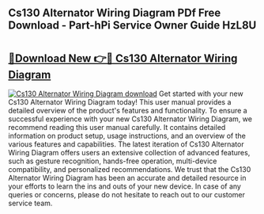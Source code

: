 ## Cs130 Alternator Wiring Diagram PDf Free Download - Part-hPi Service Owner Guide HzL8U

# <h2><a href="http://dfmdh1.blite.top/?on=Cs130+Alternator+Wiring+Diagram">🔗Download New 👉🔴 Cs130 Alternator Wiring Diagram</a></h2>

[![Cs130 Alternator Wiring Diagram download](https://i.imgur.com/lujVjoI.png)](http://dfmdh1.blite.top/?on=Cs130+Alternator+Wiring+Diagram)
Get started with your new Cs130 Alternator Wiring Diagram today! This user manual provides a detailed overview of the product's features and functionality. To ensure a successful experience with your new Cs130 Alternator Wiring Diagram, we recommend reading this user manual carefully. It contains detailed information on product setup, usage instructions, and an overview of the various features and capabilities. The latest iteration of Cs130 Alternator Wiring Diagram offers users an extensive collection of advanced features, such as gesture recognition, hands-free operation, multi-device compatibility, and personalized recommendations. We trust that the Cs130 Alternator Wiring Diagram has been an accurate and detailed resource in your efforts to learn the ins and outs of your new device. In case of any queries or concerns, please do not hesitate to reach out to our customer service team.
